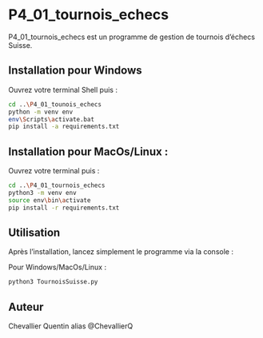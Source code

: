 # P4_01_tournois_echecs

P4_01_tournois_echecs est un programme de gestion de tournois d’échecs Suisse.

## Installation pour Windows

Ouvrez votre terminal Shell puis :
```bash
cd ..\P4_01_tounois_echecs
python -m venv env
env\Scripts\activate.bat
pip install -a requirements.txt
```

## Installation pour MacOs/Linux : 

Ouvrez votre terminal puis :
```bash
cd ..\P4_01_tournois_echecs
python3 -m venv env
source env\bin\activate
pip install -r requirements.txt
```

## Utilisation

Après l’installation, lancez simplement le programme via la console :

Pour Windows/MacOs/Linux :
```bash
python3 TournoisSuisse.py
```

## Auteur 

Chevallier Quentin alias @ChevallierQ 
